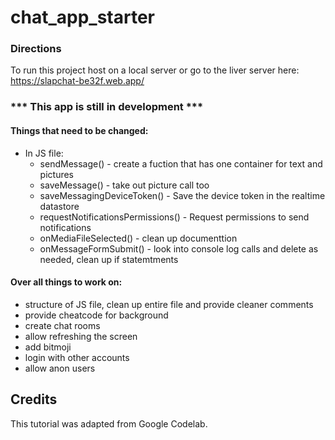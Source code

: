 # chat_app_starter

### Directions
To run this project host on a local server or go to the liver server here: https://slapchat-be32f.web.app/

### *** This app is still in development ***

#### Things that need to be changed:
* In JS file:
  * sendMessage() - create a fuction that has one container for text and pictures
  * saveMessage() - take out picture call too
  * saveMessagingDeviceToken() - Save the device token in the realtime datastore
  * requestNotificationsPermissions() - Request permissions to send notifications
  * onMediaFileSelected() - clean up documenttion 
  * onMessageFormSubmit() -  look into console log calls and delete as needed, clean up if statemtments
  
 #### Over all things to work on:
  * structure of JS file, clean up entire file and provide cleaner comments
  * provide cheatcode for background 
  * create chat rooms
  * allow refreshing the screen
  * add bitmoji
  * login with other accounts
  * allow anon users
  

## Credits
This tutorial was adapted from Google Codelab. 
